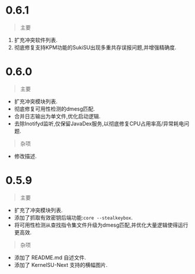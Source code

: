 # 0.6.1
> 主要
1. 扩充冲突软件列表.
2. 彻底修复支持KPM功能的SukiSU出现多重共存误报问题,并增强精确度.

# 0.6.0

> 主要
- 扩充冲突模块列表.
- 彻底修复可用性检测的dmesg匹配.
- 合并日志输出为单文件,优化启动逻辑.
- 去除Inotifyd监听,仅保留JavaDex服务,以彻底修复CPU占用率高/异常耗电问题.

> 杂项
- 修改描述.

# 0.5.9

> 主要
- 扩充了冲突模块列表.
- 添加了抓取有效密钥后端功能:`core --stealkeybox`.
- 将可用性检测从查找指令集文件升级为dmesg匹配,并优化大量逻辑使得运行更高效.

> 杂项
- 添加了 README.md 自述文件.
- 添加了 KernelSU-Next 支持的横幅图片.
